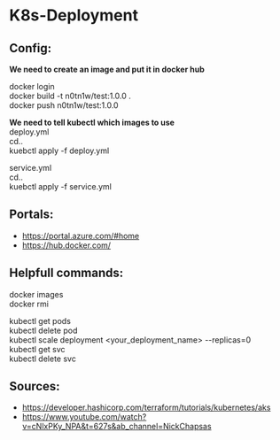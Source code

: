 # K8s-Deployment

## Config:
**We need to create an image and put it in docker hub**  

docker login  
docker build -t n0tn1w/test:1.0.0 .  
docker push n0tn1w/test:1.0.0  

**We need to tell kubectl which images to use**  
deploy.yml  
cd..  
kuebctl apply -f deploy.yml  

service.yml  
cd..  
kuebctl apply -f service.yml  

## Portals:
- https://portal.azure.com/#home
- https://hub.docker.com/

## Helpfull commands:  
docker images  
docker rmi <IMAGE ID> 

kubectl get pods  
kubectl delete pod <pod-name>  
kubectl scale deployment <your_deployment_name> --replicas=0  
kubectl get svc  
kubectl delete svc <weather-api>  


## Sources:
- https://developer.hashicorp.com/terraform/tutorials/kubernetes/aks
- https://www.youtube.com/watch?v=cNlxPKy_NPA&t=627s&ab_channel=NickChapsas